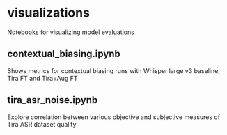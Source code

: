 # visualizations
Notebooks for visualizing model evaluations

## contextual_biasing.ipynb
Shows metrics for contextual biasing runs with Whisper large v3 baseline, Tira FT and Tira+Aug FT

## tira_asr_noise.ipynb
Explore correlation between various objective and subjective measures of Tira ASR dataset quality